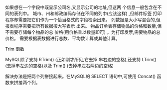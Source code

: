  如果想在一个字段中既显示公司名,又显示公司的地址,但这两
个信息一般包含在不同的表列中。
城市、州和邮政编码存储在不同的列中(应该这样)
,但邮件标签
打印程序却需要把它们作为一个恰当格式的字段检索出来。
列数据是大小写混合的,但报表程序需要把所有数据按大写表示
出来。
物品订单表存储物品的价格和数量,但不需要存储每个物品的总
价格(用价格乘以数量即可)
。为打印发票,需要物品的总价格。
需要根据表数据进行总数、平均数计算或其他计算。

Trim 函数

MySQL除了支持 RTrim() (正如刚才所见,它去掉
串右边的空格),还支持 LTrim() (去掉串左边的空格)以及
Trim() (去掉串左右两边的空格)

解决办法是把两个列拼接起来。在MySQL的 SELECT 语句中,可使用
Concat() 函数来拼接两个列。